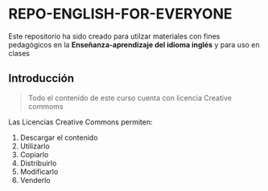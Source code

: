 # REPO-ENGLISH-FOR-EVERYONE

Este repositorio ha sido creado para utilzar materiales con fines pedagógicos en la **Enseñanza-aprendizaje del idioma inglés** y para uso en clases

## Introducción

>Todo el contenido de este curso cuenta con licencia Creative commoms

Las Licencias Creative Commons permiten:
1. Descargar el contenido
2. Utilizarlo
3. Copiarlo
4. Distribuirlo
5. Modificarlo
6. Venderlo 
